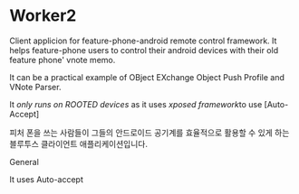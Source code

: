 # Worker2
Client applicion for feature-phone-android remote control framework. It helps feature-phone users to control their android devices with their old feature phone' vnote memo.

It can be a practical example of OBject EXchange Object Push Profile and VNote Parser.

It *only runs on ROOTED devices* as it uses *xposed framework*to use [Auto-Accept]


피처 폰을 쓰는 사람들이 그들의 안드로이드 공기계를 효율적으로 활용할 수 있게 하는 블루투스 클라이언트 애플리케이션입니다.

General

It uses Auto-accept
